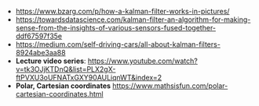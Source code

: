 - https://www.bzarg.com/p/how-a-kalman-filter-works-in-pictures/   
- https://towardsdatascience.com/kalman-filter-an-algorithm-for-making-sense-from-the-insights-of-various-sensors-fused-together-ddf67597f35e         
- https://medium.com/self-driving-cars/all-about-kalman-filters-8924abe3aa88          
- **Lecture video series**: https://www.youtube.com/watch?v=tk3OJjKTDnQ&list=PLX2gX-ftPVXU3oUFNATxGXY90AULiqnWT&index=2       
- **Polar, Cartesian coordinates** https://www.mathsisfun.com/polar-cartesian-coordinates.html         

